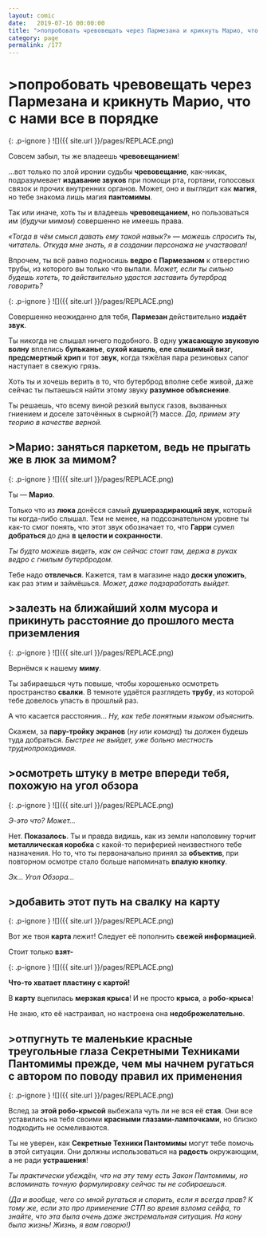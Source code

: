 ```yaml
---
layout: comic
date:   2019-07-16 00:00:00 
title: ">попробовать чревовещать через Пармезана и крикнуть Марио, что с нами все в порядке"
category: page
permalink: /177
---
```

# >попробовать чревовещать через Пармезана и крикнуть Марио, что с нами все в порядке

{: .p-ignore }
![]({{ site.url }}/pages/REPLACE.png)

Совсем забыл, ты же владеешь <strong>чревовещанием</strong>!

…вот только по злой иронии судьбы <strong>чревовещание</strong>, как-никак, подразумевает <strong>издавание звуков</strong> при помощи рта, гортани, голосовых связок и прочих внутренних органов. Может, оно и выглядит как <strong>магия</strong>, но тебе знакома лишь магия <strong>пантомимы</strong>.

Так или иначе, хоть ты и владеешь <strong>чревовещанием</strong>, но пользоваться им (<em>будучи мимом</em>) совершенно не имеешь права.

<em>«Тогда в чём смысл давать ему такой навык?» — можешь спросить ты, читатель. Откуда мне знать, я в создании персонажа не участвовал!</em>

Впрочем, ты всё равно подносишь <strong>ведро с Пармезаном</strong> к отверстию трубы, из которого вы только что выпали. <em>Может, если ты сильно будешь хотеть, то действительно удастся заставить бутерброд говорить?</em>

{: .p-ignore }
![]({{ site.url }}/pages/REPLACE.png)

Совершенно неожиданно для тебя, <strong>Пармезан </strong>действительно <strong>издаёт звук</strong>.

Ты никогда не слышал ничего подобного. В одну <strong>ужасающую звуковую волну</strong> вплелись <strong>бульканье</strong>, <strong>сухой кашель</strong>, <strong>еле слышимый</strong> <strong>визг</strong>, <strong>предсмертный хрип </strong>и тот <strong>звук</strong>, когда тяжёлая пара резиновых сапог наступает в свежую грязь.

Хоть ты и хочешь верить в то, что бутерброд вполне себе живой, даже сейчас ты пытаешься найти этому звуку <strong>разумное объяснение</strong>. 

Ты решаешь, что всему виной резкий выпуск газов, вызванных гниением и доселе заточённых в сырной(?) массе. <em>Да, примем эту теорию в качестве верной.</em>

## >Марио: заняться паркетом, ведь не прыгать же в люк за мимом?

{: .p-ignore }
![]({{ site.url }}/pages/REPLACE.png)

Ты — <strong>Марио</strong>.

Только что из <strong>люка</strong> донёсся самый <strong>душераздирающий звук</strong>, который ты когда-либо слышал. Тем не менее, на подсознательном уровне ты как-то смог понять, что этот звук обозначает то, что <strong>Гарри </strong>сумел <strong>добраться </strong>до дна <strong>в</strong> <strong>целости и сохранности</strong>. 

<em>Ты будто можешь видеть, как он сейчас стоит там, держа в руках ведро с гнилым бутербродом.</em>

Тебе надо <strong>отвлечься</strong>. Кажется, там в магазине надо <strong>доски уложить</strong>, как раз этим и займёшься. <em>Может, даже подзаработать выйдет.</em>

## >залезть на ближайший холм мусора и прикинуть расстояние до прошлого места приземления

{: .p-ignore }
![]({{ site.url }}/pages/REPLACE.png)

Вернёмся к нашему <strong>миму</strong>.

Ты забираешься чуть повыше, чтобы хорошенько осмотреть пространство <strong>свалки</strong>. В темноте удаётся разглядеть <strong>трубу</strong>, из которой тебе довелось упасть в прошлый раз.

А что касается расстояния… <em>Ну, как тебе понятным языком объяснить.</em>

Скажем, за <strong>пару-тройку экранов</strong> (<em>ну или команд</em>) ты должен будешь туда добраться. <em>Быстрее не выйдет, уже больно местность труднопроходимая.</em>

## >осмотреть штуку в метре впереди тебя, похожую на угол обзора

{: .p-ignore }
![]({{ site.url }}/pages/REPLACE.png)

<em>Э-это что? Может…</em>

Нет. <strong>Показалось</strong>. Ты и правда видишь, как из земли наполовину торчит <strong>металлическая коробка</strong> с какой-то периферией неизвестного тебе назначения. Но то, что ты первоначально принял за <strong>объектив</strong>,<strong> </strong>при повторном осмотре стало больше напоминать <strong>впалую кнопку</strong>.

<em>Эх… Угол Обзора…</em>

## >добавить этот путь на свалку на карту

{: .p-ignore }
![]({{ site.url }}/pages/REPLACE.png)

Вот же твоя <strong>карта </strong>лежит! Следует её пополнить <strong>свежей информацией</strong>.

Стоит только <strong>взят-</strong>

{: .p-ignore }
![]({{ site.url }}/pages/REPLACE.png)

<strong>Что-то хватает пластину с картой!</strong>

В <strong>карту</strong> вцепилась <strong>мерзкая крыса</strong>! И не просто <strong>крыса</strong>, а <strong>робо-крыса</strong>!

Не знаю, кто её настраивал, но настроена она <strong>недоброжелательно</strong>.

## >отпугнуть те маленькие красные треугольные глаза Секретными Техниками Пантомимы прежде, чем мы начнем ругаться с автором по поводу правил их применения

{: .p-ignore }
![]({{ site.url }}/pages/REPLACE.png)

Вслед за <strong>этой робо-крысой</strong> выбежала чуть ли не вся её <strong>стая</strong>. Они все уставились на тебя своими <strong>красными глазами-лампочками</strong>, но близко подходить не осмеливаются.

Ты не уверен, как <strong>Секретные Техники Пантомимы</strong> могут тебе помочь в этой ситуации. Они должны использоваться на <strong>радость </strong>окружающим, а не ради <strong>устрашения</strong>! 

<em>Ты практически убеждён, что на эту тему есть Закон Пантомимы, но вспоминать точную формулировку сейчас ты не собираешься.</em>

<em>(Да и вообще, чего со мной ругаться и спорить, если я всегда прав? К тому же, если это про применение СТП во время взлома сейфа, то знайте, что эта была очень даже экстремальная ситуация. На кону была жизнь! Жизнь, я вам говорю!)</em>

